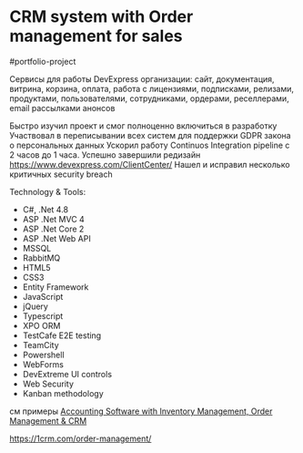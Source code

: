 # CRM system with Order management for sales
#portfolio-project

Сервисы для работы DevExpress организации: сайт, документация, витрина, корзина, оплата, работа с лицензиями, подписками, релизами, продуктами, пользователями, сотрудниками, ордерами, реселлерами, email рассылками анонсов

Быстро изучил проект и смог полноценно включиться в разработку
Участвовал в переписывании всех систем для поддержки GDPR закона о персональных данных
Ускорил работу Continuos Integration pipeline с 2 часов до 1 часа. 
Успешно завершили редизайн https://www.devexpress.com/ClientCenter/
Нашел и исправил несколько критичных security breach

Technology & Tools: 
* C#, .Net 4.8
* ASP .Net MVC 4
* ASP .Net Core 2
* ASP .Net Web API
* MSSQL
* RabbitMQ
* HTML5
* CSS3
* Entity Framework
* JavaScript
* jQuery
* Typescript
* XPO ORM
* TestCafe E2E testing
* TeamCity
* Powershell
* WebForms
* DevExtreme UI controls
* Web Security
* Kanban methodology


см примеры
[Accounting Software with Inventory Management, Order Management & CRM](https://www.salesorder.com/accounting-software-for-distribution-and-ecommerce-business/)

https://1crm.com/order-management/
